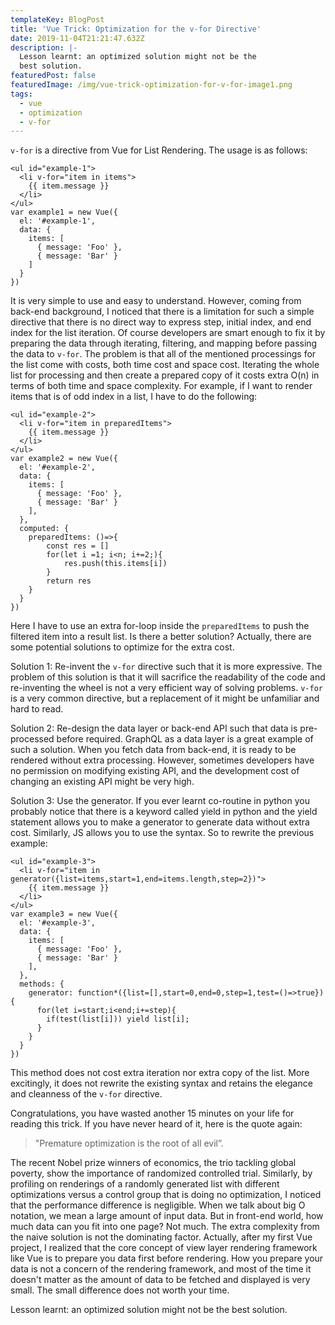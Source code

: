 ```yaml
---
templateKey: BlogPost
title: 'Vue Trick: Optimization for the v-for Directive'
date: 2019-11-04T21:21:47.632Z
description: |-
  Lesson learnt: an optimized solution might not be the
  best solution.
featuredPost: false
featuredImage: /img/vue-trick-optimization-for-v-for-image1.png
tags:
  - vue
  - optimization
  - v-for
---
```

`v-for` is a directive from Vue for List Rendering. 
The usage is as follows:

```
<ul id="example-1">
  <li v-for="item in items">
    {{ item.message }}
  </li>
</ul>
var example1 = new Vue({
  el: '#example-1',
  data: {
    items: [
      { message: 'Foo' },
      { message: 'Bar' }
    ]
  }
})
```

It is very simple to use and easy to understand. However, coming from back-end background, I noticed that there is a limitation for such a simple directive that there is no direct way to express step, initial index, and end index for the list iteration. Of course developers are smart enough to fix it by preparing the data through iterating, filtering, and mapping before passing the data to `v-for`. The problem is that all of the mentioned processings for the list come with costs, both time cost and space cost. Iterating the whole list for processing and then create a prepared copy of it costs extra O(n) in terms of both time and space complexity. For example, if I want to render items that is of odd index in a list, I have to do the following:

```
<ul id="example-2">
  <li v-for="item in preparedItems">
    {{ item.message }}
  </li>
</ul>
var example2 = new Vue({
  el: '#example-2',
  data: {
    items: [
      { message: 'Foo' },
      { message: 'Bar' }
    ],
  },
  computed: {
	preparedItems: ()=>{
		const res = []
		for(let i =1; i<n; i+=2;){
			res.push(this.items[i])
		}
		return res
	}
  }
})
```

Here I have to use an extra for-loop inside the `preparedItems` to push the filtered item into a result list. Is there a better solution? Actually, there are some potential solutions to optimize for the extra cost. 

Solution 1: Re-invent the `v-for` directive such that it is more expressive. The problem of this solution is that it will sacrifice the readability of the code and re-inventing the wheel is not a very efficient way of solving problems. `v-for` is a very common directive, but a replacement of it might be unfamiliar and hard to read.

Solution 2: Re-design the data layer or back-end API such that data is pre-processed before required. GraphQL as a data layer is a great example of such a solution. When you fetch data from back-end, it is ready to be rendered without extra processing. However, sometimes developers have no permission on modifying existing API, and the development cost of changing an existing API might be very high.

Solution 3: Use the generator. If you ever learnt co-routine in python you probably notice that there is a keyword called yield in python and the yield statement allows you to make a generator to generate data without extra cost. Similarly, JS allows you to use the syntax. So to rewrite the previous example: 

```
<ul id="example-3">
  <li v-for="item in generator({list=items,start=1,end=items.length,step=2})">
    {{ item.message }}
  </li>
</ul>
var example3 = new Vue({
  el: '#example-3',
  data: {
    items: [
      { message: 'Foo' },
      { message: 'Bar' }
    ],
  },
  methods: {
    generator: function*({list=[],start=0,end=0,step=1,test=()=>true}){
      for(let i=start;i<end;i+=step){
        if(test(list[i])) yield list[i];
      }
    }
  }
})
```

This method does not cost extra iteration nor extra copy of the list. More excitingly, it does not rewrite the existing syntax and retains the elegance and cleanness of the `v-for` directive.

Congratulations, you have wasted another 15 minutes on your life for reading this trick. If you have never heard of it, here is the quote again:

> "Premature optimization is the root of all evil”.

The recent Nobel prize winners of economics, the trio tackling global poverty, show the importance of randomized controlled trial. Similarly, by profiling on renderings of a randomly generated list with different optimizations versus a control group that is doing no optimization, I noticed that the performance difference is negligible. When we talk about big O notation, we mean a large amount of input data. But in front-end world, how much data can you fit into one page? Not much. The extra complexity from the naive solution is not the dominating factor. Actually, after my first Vue project, I realized that the core concept of view layer rendering framework like Vue is to prepare you data first before rendering. How you prepare your data is not a concern of the rendering framework, and most of the time it doesn't matter as the amount of data to be fetched and displayed is very small. The small difference does not worth your time.

Lesson learnt: an optimized solution might not be the best solution.
